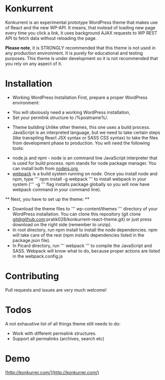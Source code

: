 Konkurrent
===

Konkurrent is an experimental prototype WordPress theme that makes use of React and the new WP-API. It means, that instead of loading new page every time you click a link, it uses background AJAX requests to WP REST API to fetch data without reloading the page.

**Please note**, it is STRONGLY recommended that this theme is not used in any production environment. It is purely for educational and testing purposes. This theme is under development so it is not recommended that you rely on any aspect of it.

Installation
===
* Working WordPress Installation
First, prepare a proper WordPress environment:
- You will obviously need a working WordPress installation,
- Set your permlink structure to /%postname%/.

* Theme building 
Unlike other themes, this one uses a build process. JavaScript is an interpreted language, but we need to take certain steps (like transpiling React JSX syntax or SASS CSS syntax) to take the files from development phase to production. You will need the following tools:
- node.js and npm - node is an command line JavaScript interpreter that is used for build process. npm stands for node package manager. You can install both from [nodejs.org](https://nodejs.org/en/),
- [webpack](https://webpack.js.org/) is a build system running on node. Once you install node and npm, type ''' npm install -g webpack ''' to install webpack in your system (''' -g ''' flag installs package globally so you will now have webpack command in your command line).

** Next, you have to set up the theme: **

* Download the theme files to ''' wp-content/themes ''' directory of your WordPress installation. You can clone this repository (git clone git@github.com:pratik028/konkurrent-react-theme.git) or just press download on the right side (remember to unzip).
* In root directory, run npm install to install the node dependencies. npm will take care of the rest (npm installs dependencies listed in the package.json file).
* In Picard directory, run ''' webpack ''' to compile the JavaScript and SASS. Webpack will know what to do, because proper actions are listed in the webpack.config.js

Contributing
===
Pull requests and issues are very much welcome!

Todos
===
A not exhaustive list of all things theme still needs to do:
* Work with different permalink structures.
* Support all permalinks (archives, search etc)

Demo
===
[http://konkurrer.com/](http://konkurrer.com/)
